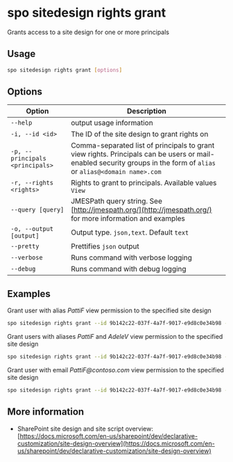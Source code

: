 # spo sitedesign rights grant

Grants access to a site design for one or more principals

## Usage

```sh
spo sitedesign rights grant [options]
```

## Options

Option|Description
------|-----------
`--help`|output usage information
`-i, --id <id>`|The ID of the site design to grant rights on
`-p, --principals <principals>`|Comma-separated list of principals to grant view rights. Principals can be users or mail-enabled security groups in the form of `alias` or `alias@<domain name>.com`
`-r, --rights <rights>`|Rights to grant to principals. Available values `View`
`--query [query]`|JMESPath query string. See [http://jmespath.org/](http://jmespath.org/) for more information and examples
`-o, --output [output]`|Output type. `json,text`. Default `text`
`--pretty`|Prettifies `json` output
`--verbose`|Runs command with verbose logging
`--debug`|Runs command with debug logging

## Examples

Grant user with alias _PattiF_ view permission to the specified site design

```sh
spo sitedesign rights grant --id 9b142c22-037f-4a7f-9017-e9d8c0e34b98 --principals PattiF --rights View
```

Grant users with aliases _PattiF_ and _AdeleV_ view permission to the specified site design

```sh
spo sitedesign rights grant --id 9b142c22-037f-4a7f-9017-e9d8c0e34b98 --principals "PattiF,AdeleV" --rights View
```

Grant user with email _PattiF@contoso.com_ view permission to the specified site design

```sh
spo sitedesign rights grant --id 9b142c22-037f-4a7f-9017-e9d8c0e34b98 --principals PattiF@contoso.com --rights View
```

## More information

- SharePoint site design and site script overview: [https://docs.microsoft.com/en-us/sharepoint/dev/declarative-customization/site-design-overview](https://docs.microsoft.com/en-us/sharepoint/dev/declarative-customization/site-design-overview)
